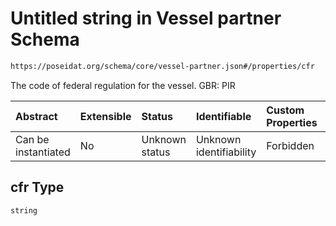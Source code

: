 # Untitled string in Vessel partner Schema

```txt
https://poseidat.org/schema/core/vessel-partner.json#/properties/cfr
```

The code of federal regulation for the vessel. GBR: PIR

| Abstract            | Extensible | Status         | Identifiable            | Custom Properties | Additional Properties | Access Restrictions | Defined In                                                                      |
| :------------------ | :--------- | :------------- | :---------------------- | :---------------- | :-------------------- | :------------------ | :------------------------------------------------------------------------------ |
| Can be instantiated | No         | Unknown status | Unknown identifiability | Forbidden         | Allowed               | none                | [vessel-partner.json*](schemas/core/vessel-partner.json "open original schema") |

## cfr Type

`string`
